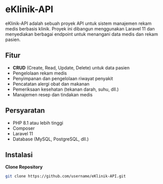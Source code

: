 # eKlinik-API

eKlinik-API adalah sebuah proyek API untuk sistem manajemen rekam medis berbasis klinik. Proyek ini dibangun menggunakan Laravel 11 dan menyediakan berbagai endpoint untuk menangani data medis dan rekam pasien.

## Fitur

- **CRUD** (Create, Read, Update, Delete) untuk data pasien
- Pengelolaan rekam medis
- Penyimpanan dan pengelolaan riwayat penyakit
- Pencatatan alergi obat dan makanan
- Pemeriksaan kesehatan (tekanan darah, suhu, dll.)
- Manajemen resep dan tindakan medis

## Persyaratan

- PHP 8.1 atau lebih tinggi
- Composer
- Laravel 11
- Database (MySQL, PostgreSQL, dll.)

## Instalasi

**Clone Repository**
   ```bash
   git clone https://github.com/username/eKlinik-API.git

